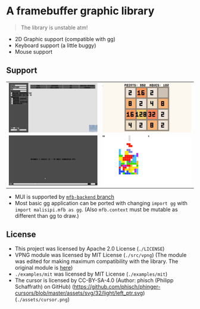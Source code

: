 # A framebuffer graphic library

> The library is unstable atm!

* 2D Graphic support (compatible with gg)
* Keyboard support (a little buggy)
* Mouse support

## Support

|                          |                          |
|--------------------------|--------------------------|
|![](./docs/mui_demo.png)  |![](./docs/2048.png)      |
|![](./docs/player.png)    |![](./docs/tetris.png)    |

* MUI is supported by [`mfb-backend` branch](https://github.com/malisipi/mui/tree/mfb-backend)
* Most basic gg application can be ported with changing `import gg` with `import malisipi.mfb as gg`. (Also `mfb.context` must be mutable as different than gg to draw.)

## License

* This project was licensed by Apache 2.0 License (`./LICENSE`)
* VPNG module was licensed by MIT License (`./src/vpng`) (The module was edited for making maximum compatibility with the library. The original module is [here](https://github.com/Henrixounez/vpng))
* `./examples/mit` was licensed by MIT License (`./examples/mit`)
* The cursor is licensed by CC-BY-SA-4.0 (Author: phisch (Philipp Schaffrath) on GitHub) (https://github.com/phisch/phinger-cursors/blob/master/assets/svg/32/light/left_ptr.svg) (`./assets/cursor.png`)
